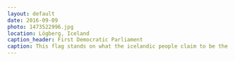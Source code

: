 ```yaml
---
layout: default
date: 2016-09-09
photo: 1473522996.jpg
location: Lögberg, Iceland
caption_header: First Democratic Parliament
caption: This flag stands on what the icelandic people claim to be the place of the first democratic parliament about one thousand years ago.
---
```

